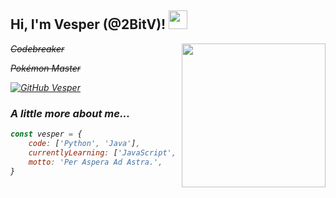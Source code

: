 <h2> Hi, I'm Vesper (@2BitV)! <img src="http://pa1.narvii.com/6234/4a6bce39b258c87b9462f7d23a34cff5669c624e_00.gif" width="30"></h2>
<img align='right' src="https://i.gifer.com/origin/fd/fdbd58bafe57630d9f65f1b57f48e46a_w200.gif" width="230">
<p><em><s>Codebreaker</s></p>
<p><em><s>Pokémon Master</s></p>

[![GitHub Vesper](https://img.shields.io/github/followers/2BitV?label=follow&style=social)](https://github.com/2BitV)

### A little more about me...  

```javascript
const vesper = {
    code: ['Python', 'Java'],
    currentlyLearning: ['JavaScript', 'Rust'],
    motto: 'Per Aspera Ad Astra.',
}
```
